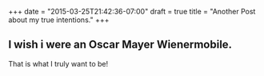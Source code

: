 +++
date = "2015-03-25T21:42:36-07:00"
draft = true
title = "Another Post about my true intentions."
+++

## I wish i were an Oscar Mayer Wienermobile.

That is what I truly want to be!
